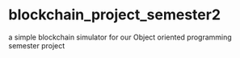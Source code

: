 # blockchain_project_semester2
a simple blockchain simulator for our Object oriented programming semester project
